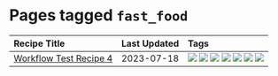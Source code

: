 # Pages tagged `fast_food`

|Recipe Title|Last Updated|Tags
|:---|:---|:---|
|[Workflow Test Recipe 4](../recipes/workflowtestrecipe4.md)|2023-07-18|[![](https://img.shields.io/badge/tag-baked-28ab17)](../tags/baked.md) [![](https://img.shields.io/badge/tag-fast_food-42963a)](../tags/fast_food.md) [![](https://img.shields.io/badge/tag-grilled-f47a18)](../tags/grilled.md) [![](https://img.shields.io/badge/tag-italian-9d5b24)](../tags/italian.md) [![](https://img.shields.io/badge/tag-protein-c6d429)](../tags/protein.md) [![](https://img.shields.io/badge/tag-sides-9fef19)](../tags/sides.md) [![](https://img.shields.io/badge/tag-snack-9acea8)](../tags/snack.md)|